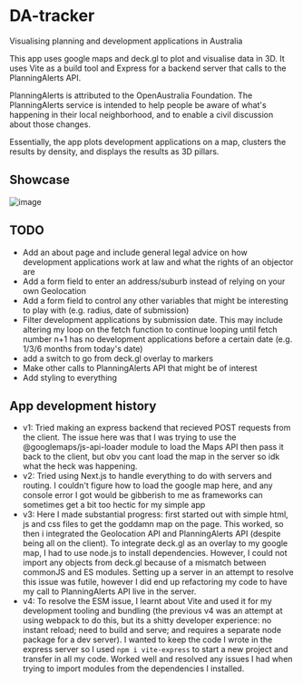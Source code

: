 # DA-tracker
Visualising planning and development applications in Australia

This app uses google maps and deck.gl to plot and visualise data in 3D. It uses Vite as a build tool and Express for a backend server that calls to the PlanningAlerts API.

PlanningAlerts is attributed to the OpenAustralia Foundation. The PlanningAlerts service is intended to help people be aware of what's happening in their local neighborhood, and to enable a civil discussion about those changes.

Essentially, the app plots development applications on a map, clusters the results by density, and displays the results as 3D pillars.

## Showcase
![image](https://github.com/eternalBackPain/DA-tracker/assets/97266283/de285583-b2dd-4a75-9ca4-dea0e664692f)

## TODO
- Add an about page and include general legal advice on how development applications work at law and what the rights of an objector are
- Add a form field to enter an address/suburb instead of relying on your own Geolocation
- Add a form field to control any other variables that might be interesting to play with (e.g. radius, date of submission)
- Filter development applications by submission date. This may include altering my loop on the fetch function to continue looping until fetch number n+1 has no development applications before a certain date (e.g. 1/3/6 months from today's date)
- add a switch to go from deck.gl overlay to markers
- Make other calls to PlanningAlerts API that might be of interest
- Add styling to everything

## App development history
- v1: Tried making an express backend that recieved POST requests from the client. The issue here was that I was trying to use the @googlemaps/js-api-loader module to load the Maps API then pass it back to the client, but obv you cant load the map in the server so idk what the heck was happening.
- v2: Tried using Next.js to handle everything to do with servers and routing. I couldn't figure how to load the google map here, and any console error I got would be gibberish to me as frameworks can sometimes get a bit too hectic for my simple app
- v3: Here I made substantial progress: first started out with simple html, js and css files to get the goddamn map on the page. This worked, so then i integrated the Geolocation API and PlanningAlerts API (despite being all on the client). To integrate deck.gl as an overlay to my google map, I had to use node.js to install dependencies. However, I could not import any objects from deck.gl because of a mismatch between commonJS and ES modules. Setting up a server in an attempt to resolve this issue was futile, however I did end up refactoring my code to have my call to PlanningAlerts API live in the server.
- v4: To resolve the ESM issue, I learnt about Vite and used it for my development tooling and bundling (the previous v4 was an attempt at using webpack to do this, but its a shitty developer experience: no instant reload; need to build and serve; and requires a separate node package for a dev server). I wanted to keep the code I wrote in the express server so I used `npm i vite-express` to start a new project and transfer in all my code. Worked well and resolved any issues I had when trying to import modules from the dependencies I installed.


